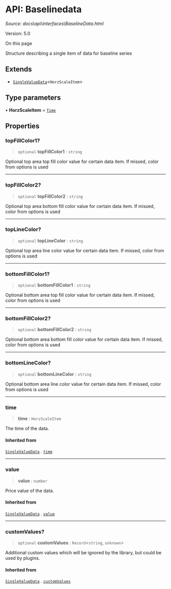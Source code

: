 # API: Baselinedata

*Source: docs\api\interfaces\BaselineData.html*

Version: 5.0

On this page

Structure describing a single item of data for baseline series

## Extends[​](BaselineData.html#extends "Direct link to Extends")

  * [`SingleValueData`](SingleValueData.md)<`HorzScaleItem`>

## Type parameters[​](BaselineData.html#type-parameters "Direct link to Type parameters")

• **HorzScaleItem** = [`Time`](../type-aliases/Time.md)

## Properties[​](BaselineData.html#properties "Direct link to Properties")

### topFillColor1?[​](BaselineData.html#topfillcolor1 "Direct link to topFillColor1?")

> `optional` **topFillColor1** : `string`

Optional top area top fill color value for certain data item. If missed, color from options is used

* * *

### topFillColor2?[​](BaselineData.html#topfillcolor2 "Direct link to topFillColor2?")

> `optional` **topFillColor2** : `string`

Optional top area bottom fill color value for certain data item. If missed, color from options is used

* * *

### topLineColor?[​](BaselineData.html#toplinecolor "Direct link to topLineColor?")

> `optional` **topLineColor** : `string`

Optional top area line color value for certain data item. If missed, color from options is used

* * *

### bottomFillColor1?[​](BaselineData.html#bottomfillcolor1 "Direct link to bottomFillColor1?")

> `optional` **bottomFillColor1** : `string`

Optional bottom area top fill color value for certain data item. If missed, color from options is used

* * *

### bottomFillColor2?[​](BaselineData.html#bottomfillcolor2 "Direct link to bottomFillColor2?")

> `optional` **bottomFillColor2** : `string`

Optional bottom area bottom fill color value for certain data item. If missed, color from options is used

* * *

### bottomLineColor?[​](BaselineData.html#bottomlinecolor "Direct link to bottomLineColor?")

> `optional` **bottomLineColor** : `string`

Optional bottom area line color value for certain data item. If missed, color from options is used

* * *

### time[​](BaselineData.html#time "Direct link to time")

> **time** : `HorzScaleItem`

The time of the data.

#### Inherited from[​](BaselineData.html#inherited-from "Direct link to Inherited from")

[`SingleValueData`](SingleValueData.md) . [`time`](SingleValueData.html#time)

* * *

### value[​](BaselineData.html#value "Direct link to value")

> **value** : `number`

Price value of the data.

#### Inherited from[​](BaselineData.html#inherited-from-1 "Direct link to Inherited from")

[`SingleValueData`](SingleValueData.md) . [`value`](SingleValueData.html#value)

* * *

### customValues?[​](BaselineData.html#customvalues "Direct link to customValues?")

> `optional` **customValues** : `Record`<`string`, `unknown`>

Additional custom values which will be ignored by the library, but could be used by plugins.

#### Inherited from[​](BaselineData.html#inherited-from-2 "Direct link to Inherited from")

[`SingleValueData`](SingleValueData.md) . [`customValues`](SingleValueData.html#customvalues)
